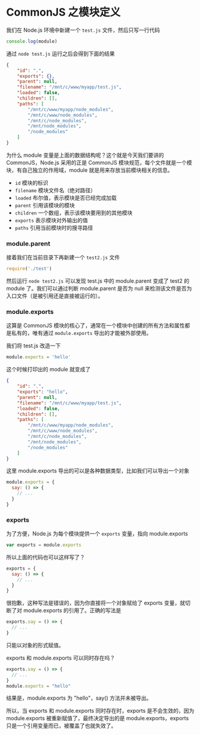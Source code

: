 # CommonJS 之模块定义

我们在 Node.js 环境中新建一个 `test.js` 文件，然后只写一行代码

```js
console.log(module)
```

通过 `node test.js` 运行之后会得到下面的结果

```json
{
    "id": ".",
    "exports": {},
    "parent": null,
    "filename": "/mnt/c/www/myapp/test.js",
    "loaded": false,
    "children": [],
    "paths": [
        "/mnt/c/www/myapp/node_modules",
        "/mnt/c/www/node_modules",
        "/mnt/c/node_modules",
        "/mnt/node_modules",
        "/node_modules"
    ]
}
```

为什么 module 变量是上面的数据结构呢？这个就是今天我们要讲的 CommonJS，Node.js 采用的正是 CommonJS 模块规范，每个文件就是一个模块，有自己独立的作用域，module 就是用来存放当前模块相关的信息。

* `id` 模块的标识
* `filename` 模块文件名（绝对路径）
* `loaded` 布尔值，表示模块是否已经完成加载
* `parent` 引用该模块的模块
* `children` 一个数组，表示该模块要用到的其他模块
* `exports` 表示模块对外输出的值
* `paths` 引用当前模块时的搜寻路径

### module.parent

接着我们在当前目录下再新建一个 `test2.js` 文件

```js
require('./test')
```

然后运行 `node test2.js` 可以发现 test.js 中的 module.parent 变成了 test2 的 module 了。我们可以通过判断 module.parent 是否为 null 来检测该文件是否为入口文件（是被引用还是直接被运行的）。

### module.exports

这算是 CommonJS 模块的核心了，通常在一个模块中创建的所有方法和属性都是私有的，唯有通过 `module.exports` 导出的才能被外部使用。

我们将 test.js 改造一下

```js
module.exports = 'hello'
```

这个时候打印出的 module 就变成了

```json
{
    "id": ".",
    "exports": "hello",
    "parent": null,
    "filename": "/mnt/c/www/myapp/test.js",
    "loaded": false,
    "children": [],
    "paths": [
        "/mnt/c/www/myapp/node_modules",
        "/mnt/c/www/node_modules",
        "/mnt/c/node_modules",
        "/mnt/node_modules",
        "/node_modules"
    ]
}
```

这里 module.exports 导出的可以是各种数据类型，比如我们可以导出一个对象

```js
module.exports = {
  say: () => {
    // ...
  }
}
```

### exports

为了方便，Node.js 为每个模块提供一个 `exports` 变量，指向 module.exports

```js
var exports = module.exports
```

所以上面的代码也可以这样写了？

```js
exports = {
  say: () => {
    // ...
  }
}
```

很抱歉，这种写法是错误的，因为你直接将一个对象赋给了 exports 变量，就切断了对 module.exports 的引用了。正确的写法是

```js
exports.say = () => {
  // ...
}
```

只能以对象的形式赋值。

exports 和 module.exports 可以同时存在吗？

```js
exports.say = () => {
  // ...
}
module.exports = "hello"
```

结果是，module.exports 为 "hello"，say() 方法并未被导出。

所以，当 exports 和 module.exports 同时存在时，exports 是不会生效的，因为 module.exports 被重新赋值了，最终决定导出的是 module.exports，exports 只是一个引用变量而已，被覆盖了也就失效了。